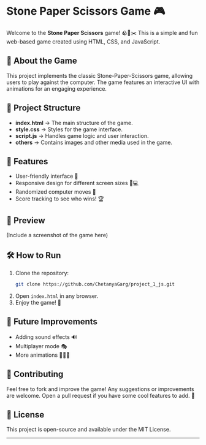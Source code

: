 # Stone Paper Scissors Game 🎮

Welcome to the **Stone Paper Scissors** game! 🪨📄✂️ This is a simple and fun web-based game created using HTML, CSS, and JavaScript.

## 📌 About the Game
This project implements the classic Stone-Paper-Scissors game, allowing users to play against the computer. The game features an interactive UI with animations for an engaging experience.

## 📂 Project Structure
- **index.html** → The main structure of the game.
- **style.css** → Styles for the game interface.
- **script.js** → Handles game logic and user interaction.
- **others** → Contains images and other media used in the game.

## 🚀 Features
- User-friendly interface 🎨
- Responsive design for different screen sizes 📱💻
- Randomized computer moves 🤖
- Score tracking to see who wins! 🏆

## 📸 Preview
(Include a screenshot of the game here)

## 🛠️ How to Run
1. Clone the repository:
   ```bash
   git clone https://github.com/ChetanyaGarg/project_1_js.git
   ```
2. Open `index.html` in any browser.
3. Enjoy the game! 🎉

## 🎯 Future Improvements
- Adding sound effects 🔊
- Multiplayer mode 🎭
- More animations 🏃‍♂️💨

## 👏 Contributing
Feel free to fork and improve the game! Any suggestions or improvements are welcome. Open a pull request if you have some cool features to add. 🚀

## 📝 License
This project is open-source and available under the MIT License.

---

